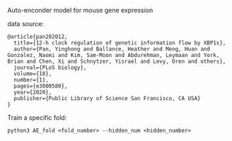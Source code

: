 Auto-enconder model for mouse gene expression

data source:
```
@article{pan202012,
  title={12-h clock regulation of genetic information flow by XBP1s},
  author={Pan, Yinghong and Ballance, Heather and Meng, Huan and Gonzalez, Naomi and Kim, Sam-Moon and Abdurehman, Leymaan and York, Brian and Chen, Xi and Schnytzer, Yisrael and Levy, Oren and others},
  journal={PLoS biology},
  volume={18},
  number={1},
  pages={e3000580},
  year={2020},
  publisher={Public Library of Science San Francisco, CA USA}
}
```

Train a specific fold:

```
python3 AE_fold <fold_number> --hidden_num <hidden_number>

```

